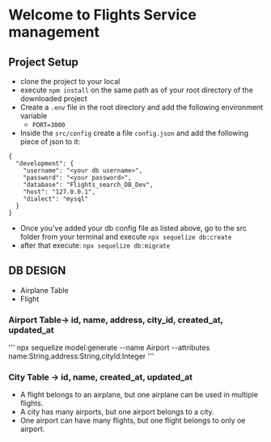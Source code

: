 # Welcome to Flights Service management

## Project Setup
- clone the project to your local
- execute `npm install` on the same path as of your root directory of the downloaded project
- Create a `.env` file in the root directory and add the following environment variable
   - `PORT=3000`
- Inside the `src/config` create a file `config.json` and add the following piece of json to it:
```
{
  "development": {
    "username": "<your db username>",
    "password": "<your password>",
    "database": "Flights_search_DB_Dev",
    "host": "127.0.0.1",
    "dialect": "mysql"
  }
}
```

- Once you've added your db config file as listed above, go to the src folder from your terminal and execute `npx sequelize db:create`
- after that execute: `npx sequelize db:migrate`



## DB DESIGN
 - Airplane Table
 - Flight
 ### Airport Table-> id, name, address, city_id, created_at, updated_at
 '''
 npx sequelize model:generate --name Airport --attributes name:String,address:String,cityId:Integer
 '''
 ### City Table -> id, name, created_at, updated_at

 - A flight belongs to an airplane, but one airplane can be used in multiple flights.
 - A city has many airports, but one airport belongs to a city.
 - One airport can have many flights, but one flight belongs to only oe airport.



